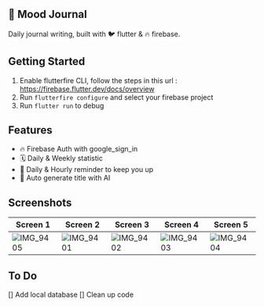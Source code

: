 ## 🤩 Mood Journal

Daily journal writing, built with 🐦 flutter & 🔥 firebase.

## Getting Started

1. Enable flutterfire CLI, follow the steps in this url : https://firebase.flutter.dev/docs/overview
2. Run `flutterfire configure` and select your firebase project
3. Run `flutter run` to debug

## Features
- 🔥 Firebase Auth with google_sign_in
- 🗓️ Daily & Weekly statistic
- 🔔 Daily & Hourly reminder to keep you up
- 🤖 Auto generate title with AI

## Screenshots
|Screen 1|Screen 2|Screen 3|Screen 4|Screen 5|
|---|---|---|---|---|
|![IMG_9405](https://github.com/user-attachments/assets/a1283a2d-2073-46a4-8a64-16bd693007d4)|![IMG_9401](https://github.com/user-attachments/assets/8ee6887d-641c-4107-a094-5b5985fd1161)|![IMG_9402](https://github.com/user-attachments/assets/df16c00e-8fa3-4500-8c63-e8045f3d2be9)|![IMG_9403](https://github.com/user-attachments/assets/6aba9286-03a9-4c9c-9fea-2e6e631ae08b)|![IMG_9404](https://github.com/user-attachments/assets/09f773fd-c719-4724-98bc-8075fabe8f13)|

## To Do
[] Add local database
[] Clean up code